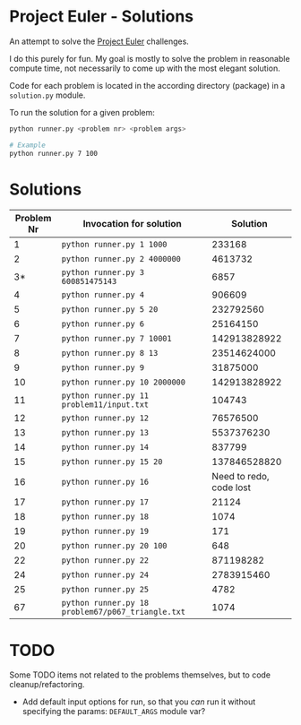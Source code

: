 # Project Euler - Solutions
An attempt to solve the [Project Euler](http://projecteuler.net/) challenges. 

I do this purely for fun. My goal is mostly to solve the problem in reasonable compute time, not necessarily to come up
with the most elegant solution.

Code for each problem is located in the according directory (package) in a `solution.py` module.

To run the solution for a given problem:

```sh
python runner.py <problem nr> <problem args>

# Example
python runner.py 7 100
```

# Solutions
Problem Nr | Invocation for solution                                  | Solution
-----------|----------------------------------------------------------|-----------
1          | `python runner.py 1 1000`                                | 233168
2          | `python runner.py 2 4000000`                             | 4613732
3*         | `python runner.py 3 600851475143`                        | 6857
4          | `python runner.py 4`                                     | 906609
5          | `python runner.py 5 20`                                  | 232792560
6          | `python runner.py 6`                                     | 25164150 
7          | `python runner.py 7 10001`                               | 142913828922
8          | `python runner.py 8 13`                                  | 23514624000
9          | `python runner.py 9`                                     | 31875000
10         | `python runner.py 10 2000000`                            | 142913828922
11         | `python runner.py 11 problem11/input.txt`                | 104743
12         | `python runner.py 12`                                    | 76576500
13         | `python runner.py 13`                                    | 5537376230
14         | `python runner.py 14`                                    | 837799
15         | `python runner.py 15 20`                                 | 137846528820
16         | `python runner.py 16`                                    | Need to redo, code lost
17         | `python runner.py 17`                                    | 21124
18         | `python runner.py 18`                                    | 1074
19         | `python runner.py 19`                                    | 171
20         | `python runner.py 20 100`                                | 648
22         | `python runner.py 22`                                    | 871198282
24         | `python runner.py 24`                                    | 2783915460
25         | `python runner.py 25`                                    | 4782
67         | `python runner.py 18 problem67/p067_triangle.txt`        | 1074

# TODO
Some TODO items not related to the problems themselves, but to code cleanup/refactoring.

- Add default input options for run, so that you *can* run it without specifying the params: `DEFAULT_ARGS` module var?
